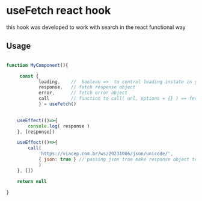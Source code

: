 # useFetch react hook
this hook was developed to work with search in the react functional way

## Usage

```javascript

function MyComponent(){

     const { 
            loading,    //  boolean =>  to control loading instate in your component
            response,   // fetch response object
            error,      // fetch error object
            call        // function to call( url, options = {} ) == fetch(url, options) 
            } = useFetch()
    

    useEffect(()=>{
        console.log( response )
    }, [response])

    useEffect(()=>{
        call(
            'https://viacep.com.br/ws/20231006/json/unicode/',
            { json: true } // passing json true make response object to be fetch response.json() result
            )
    }, [])

    return null
    
}

```
